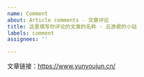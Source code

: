 ```yaml
---
name: Comment
about: Article comments - 文章评论
title: 这里填写你评论的文章的名称 · 云游君的小站
labels: comment
assignees: ''

---
```


文章链接：<https://www.yunyoujun.cn/>

<!-- 
- 发起前请先检查是否已存在该文章 Issue。请不要重复建立相同 Issue。
- 请替换上方文章链接为你评论的文章链接。
- 请在发起后的 Issue 中再进行评论。

谢谢配合！
-->
